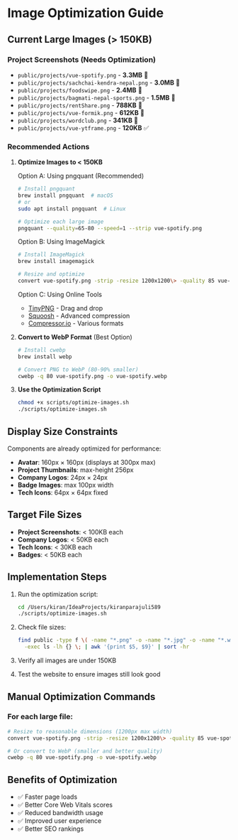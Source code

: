 # Image Optimization Guide

## Current Large Images (> 150KB)

### Project Screenshots (Needs Optimization)
- `public/projects/vue-spotify.png` - **3.3MB** 🔴
- `public/projects/sachchai-kendra-nepal.png` - **3.0MB** 🔴
- `public/projects/foodswipe.png` - **2.4MB** 🔴
- `public/projects/bagmati-nepal-sports.png` - **1.5MB** 🔴
- `public/projects/rentShare.png` - **788KB** 🔴
- `public/projects/vue-formik.png` - **612KB** 🔴
- `public/projects/wordclub.png` - **341KB** 🔴
- `public/projects/vue-ytframe.png` - **120KB** ✅

### Recommended Actions

1. **Optimize Images to < 150KB**

   Option A: Using pngquant (Recommended)
   ```bash
   # Install pngquant
   brew install pngquant  # macOS
   # or
   sudo apt install pngquant  # Linux
   
   # Optimize each large image
   pngquant --quality=65-80 --speed=1 --strip vue-spotify.png
   ```

   Option B: Using ImageMagick
   ```bash
   # Install ImageMagick
   brew install imagemagick
   
   # Resize and optimize
   convert vue-spotify.png -strip -resize 1200x1200\> -quality 85 vue-spotify.png
   ```

   Option C: Using Online Tools
   - [TinyPNG](https://tinypng.com/) - Drag and drop
   - [Squoosh](https://squoosh.app/) - Advanced compression
   - [Compressor.io](https://compressor.io/) - Various formats

2. **Convert to WebP Format** (Best Option)
   ```bash
   # Install cwebp
   brew install webp
   
   # Convert PNG to WebP (80-90% smaller)
   cwebp -q 80 vue-spotify.png -o vue-spotify.webp
   ```

3. **Use the Optimization Script**
   ```bash
   chmod +x scripts/optimize-images.sh
   ./scripts/optimize-images.sh
   ```

## Display Size Constraints

Components are already optimized for performance:

- **Avatar**: 160px × 160px (displays at 300px max)
- **Project Thumbnails**: max-height 256px
- **Company Logos**: 24px × 24px
- **Badge Images**: max 100px width
- **Tech Icons**: 64px × 64px fixed

## Target File Sizes

- **Project Screenshots**: < 100KB each
- **Company Logos**: < 50KB each
- **Tech Icons**: < 30KB each
- **Badges**: < 50KB each

## Implementation Steps

1. Run the optimization script:
   ```bash
   cd /Users/kiran/IdeaProjects/kiranparajuli589
   ./scripts/optimize-images.sh
   ```

2. Check file sizes:
   ```bash
   find public -type f \( -name "*.png" -o -name "*.jpg" -o -name "*.webp" \) \
     -exec ls -lh {} \; | awk '{print $5, $9}' | sort -hr
   ```

3. Verify all images are under 150KB

4. Test the website to ensure images still look good

## Manual Optimization Commands

### For each large file:
```bash
# Resize to reasonable dimensions (1200px max width)
convert vue-spotify.png -strip -resize 1200x1200\> -quality 85 vue-spotify.png

# Or convert to WebP (smaller and better quality)
cwebp -q 80 vue-spotify.png -o vue-spotify.webp
```

## Benefits of Optimization

- ✅ Faster page loads
- ✅ Better Core Web Vitals scores
- ✅ Reduced bandwidth usage
- ✅ Improved user experience
- ✅ Better SEO rankings

